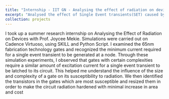 ```yaml
---
title: "Internship - IIT GN - Analysing the effect of radiation on devices"
excerpt: "Analysed the effect of Single Event transients(SET) caused by radiation using UMC 65nm technology in Cadence Virtuoso<br/><img src='/images/radiation_hardening.png'>"
collection: projects
---
```


I took up a summer research internship on Analysing the Effect of Radiation on Devices with Prof. Joycee Mekie. Simulations were carried out on Cadence Virtuoso, using SKILL and Python Script. I examined the 65nm fabrication technology gates and recognized the minimum current required for a single event transient to be generated at a node. Through these simulation experiments, I observed that gates with certain complexities require a similar amount of excitation current for a single event transient to be latched to its circuit. This helped me understand the influence of the size and complexity of a gate on its susceptibility to radiation. We then identified the transistors in the gates which are most susceptible and resized them in order to make the circuit radiation hardened with minimal increase in area and cost